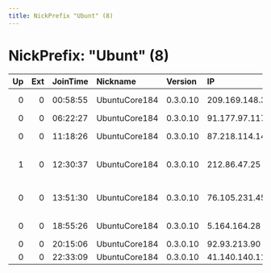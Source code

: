 ```yaml
---
title: NickPrefix "Ubunt" (8)
---
```


# NickPrefix: "Ubunt" (8)

|   Up |   Ext | JoinTime   | Nickname      | Version   | IP             | AS                                | CC   |   ORp |   Dirp | OS    | Contact   |   eFamMembers |
|-----:|------:|:-----------|:--------------|:----------|:---------------|:----------------------------------|:-----|------:|-------:|:------|:----------|--------------:|
|    0 |     0 | 00:58:55   | UbuntuCore184 | 0.3.0.10  | 209.169.148.34 | Dery Telecom Inc.                 | ca   | 38078 |      0 | Linux | None      |             1 |
|    0 |     0 | 06:22:27   | UbuntuCore184 | 0.3.0.10  | 91.177.97.117  | Proximus NV                       | be   | 44689 |      0 | Linux | None      |             1 |
|    0 |     0 | 11:18:26   | UbuntuCore184 | 0.3.0.10  | 87.218.114.141 | Orange Espagne S.A.U.             | es   | 46727 |      0 | Linux | None      |             1 |
|    1 |     0 | 12:30:37   | UbuntuCore184 | 0.3.0.10  | 212.86.47.25   | DNS:NET Internet Service GmbH     | de   | 43975 |      0 | Linux | None      |             1 |
|    0 |     0 | 13:51:30   | UbuntuCore184 | 0.3.0.10  | 76.105.231.45  | Comcast Cable Communications, LLC | us   | 33140 |      0 | Linux | None      |             1 |
|    0 |     0 | 18:55:26   | UbuntuCore184 | 0.3.0.10  | 5.164.164.28   | JSC ER-Telecom Holding            | ru   | 40279 |      0 | Linux | None      |             1 |
|    0 |     0 | 20:15:06   | UbuntuCore184 | 0.3.0.10  | 92.93.213.90   | SFR                               | fr   | 44415 |      0 | Linux | None      |             1 |
|    0 |     0 | 22:33:09   | UbuntuCore184 | 0.3.0.10  | 41.140.140.119 | MT-MPLS                           | ma   | 35573 |      0 | Linux | None      |             1 |
